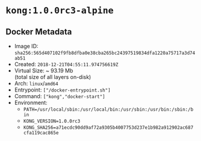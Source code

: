# `kong:1.0.0rc3-alpine`

## Docker Metadata

- Image ID: `sha256:565d407102f9fb8dfba0e38cba265bc24397519834dfa1220a75717a3d74ab51`
- Created: `2018-12-21T04:55:11.974756619Z`
- Virtual Size: ~ 93.19 Mb  
  (total size of all layers on-disk)
- Arch: `linux`/`amd64`
- Entrypoint: `["/docker-entrypoint.sh"]`
- Command: `["kong","docker-start"]`
- Environment:
  - `PATH=/usr/local/sbin:/usr/local/bin:/usr/sbin:/usr/bin:/sbin:/bin`
  - `KONG_VERSION=1.0.0rc3`
  - `KONG_SHA256=a71ecdc90dd9af72a9305b4007753d237e1b982a912902ac687cfa119cac865e`
